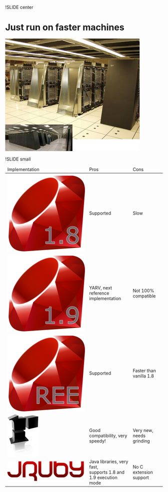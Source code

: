 !SLIDE center
# Just run on faster machines
![super computer](bluegene.png)

!SLIDE small
<table class="implementations">
	<thead>
		<td>Implementation</td>
		<td>Pros</td>
		<td>Cons</td>
	</thead>
	<tr>
		<td class="ruby_logo"><img src="ruby_18.png"/></td>
		<td>Supported</td>
		<td>Slow</td>
	</tr>
	<tr>
		<td class="ruby_logo"><img src="ruby_19.png"/></td>
		<td>YARV, next reference implementation</td>
		<td>Not 100% compatible</td>
	</tr>
	<tr>
		<td class="ruby_logo"><img src="ree.png"/></td>
		<td>Supported</td>
		<td>Faster than vanilla 1.8</td>
	</tr>
	<tr>
		<td class="rubinius_logo"><img src="rubinius.png"/></td>
		<td>Good compatibility, very speedy!</td>
		<td>Very new, needs grinding</td>
	</tr>
	<tr>
		<td class="jruby_logo"><img src="jruby-logo.png"/></td>
		<td>Java libraries, very fast, <br/>supports 1.8 and 1.9 execution mode</td>
		<td>No C extension support</td>
	</tr>
</table>
